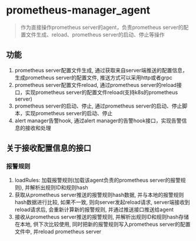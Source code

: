 # prometheus-manager_agent

> 作为直接操作prometheus server的agent，负责prometheus server的配置文件生成、reload、prometheus server的启动、停止等操作

## 功能

1. prometheus server配置文件生成, 通过获取来自server端推送的配置信息，生成prometheus server的配置文件, 推送方式可以采用http或者grpc
2. prometheus server配置文件reload, 通过prometheus server的reload接口，实现prometheus server的配置文件reload(支持k8s的prometheus server)
3. prometheus server的启动、停止, 通过prometheus server的启动、停止脚本，实现prometheus server的启动、停止
4. alert manager告警hook, 通过alert manager的告警hook接口，实现告警信息的接收和处理

## 关于接收配置信息的接口

### 报警规则

1. loadRules: 加载报警规则(加载该agent负责的prometheus server的报警规则), 并解析出规则ID和规则hash
2. 获取从prometheus server推送的报警规则hash数据, 并与本地的报警规则hash数据进行比较, 如果不一致, 则向server发起reload请求, server端接收到reload请求后, 会重新计算新的报警规则, 并通过推送接口推送给agent
3. 接收从prometheus server推送的报警规则, 并解析出规则ID和规则hash存储在本地, 供下次比较使用, 同时把新的报警规则写入prometheus server的配置文件中, 并reload prometheus server